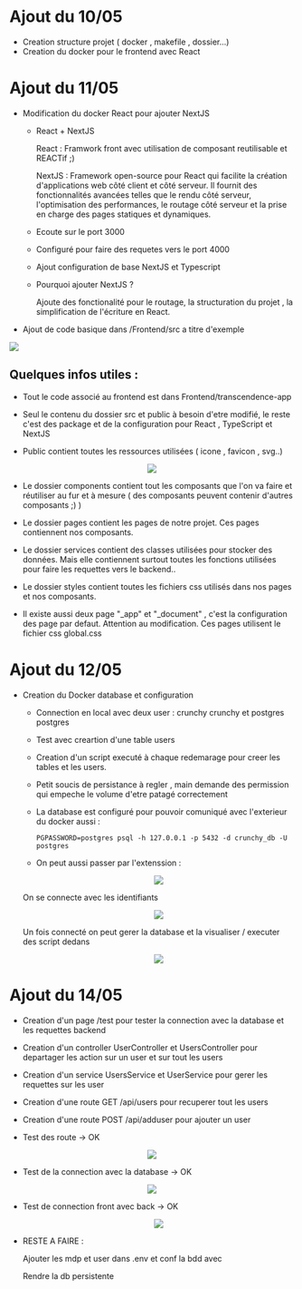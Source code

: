 

# Ajout du 10/05

- Creation structure projet ( docker , makefile , dossier...)
- Creation du docker pour le frontend avec React

# Ajout du 11/05

- Modification du docker React pour ajouter NextJS

    - React + NextJS

        React : Framwork front avec utilisation de composant reutilisable et REACTif ;)

        NextJS : Framework open-source pour React qui facilite la création d'applications web côté client et côté serveur. Il fournit des fonctionnalités avancées telles que le rendu côté serveur, l'optimisation des performances, le routage côté serveur et la prise en charge des pages statiques et dynamiques.

    - Ecoute sur le port 3000

    - Configuré pour faire des requetes vers le port 4000

    - Ajout configuration de base NextJS et Typescript

    - Pourquoi ajouter NextJS ?

        Ajoute des fonctionalité pour le routage, la structuration du projet , la simplification de l'écriture en React.

- Ajout de code basique dans /Frontend/src a titre d'exemple

![](./imgs/first.png)

## Quelques infos utiles : 

- Tout le code associé au frontend est dans Frontend/transcendence-app

- Seul le contenu du dossier src et public à besoin d'etre modifié, le reste c'est des package et de la configuration pour React , TypeScript et NextJS

- Public contient toutes les ressources utilisées ( icone , favicon , svg..)

<p align="center">
  <img src="./imgs/frontend.png" />
</p>

- Le dossier components contient tout les composants que l'on va faire et réutiliser au fur et à mesure ( des composants peuvent contenir d'autres composants ;) )

- Le dossier pages contient les pages de notre projet. Ces pages contiennent nos composants.

- Le dossier services contient des classes utilisées pour stocker des données. Mais elle contiennent surtout toutes les fonctions utilisées pour faire les requettes vers le backend..

- Le dossier styles contient toutes les fichiers css utilisés dans nos pages et nos composants.

- Il existe aussi deux page "_app" et "_document" , c'est la configuration des page par defaut. Attention au modification. Ces pages utilisent le fichier css global.css

# Ajout du 12/05

- Creation du Docker database et configuration

  - Connection en local avec deux user : crunchy crunchy et postgres postgres
  - Test avec creartion d'une table users
  - Creation d'un script executé à chaque redemarage pour creer les tables et les users.

  - Petit soucis de persistance à regler , main demande des permission qui empeche le volume d'etre patagé correctement

  - La database est configuré pour pouvoir comuniqué avec l'exterieur du docker aussi : 

    ```console 
    PGPASSWORD=postgres psql -h 127.0.0.1 -p 5432 -d crunchy_db -U postgres
    ```
  
  - On peut aussi passer par l'extenssion : 

  <p align="center">
    <img src="./imgs/database_ext.png" />
  </p>

  On se connecte avec les identifiants

  <p align="center">
    <img src="./imgs/app.png" />
  </p>

  Un fois connecté on peut gerer la database et la visualiser / executer des script dedans

  <p align="center">
    <img src="./imgs/script.png" />
  </p>


# Ajout du 14/05

  - Creation d'un page /test pour tester la connection avec la database et les requettes backend

  - Creation d'un controller UserController et UsersController pour departager les action sur un user et sur tout les users

  - Creation d'un service UsersService et UserService pour gerer les requettes sur les user

  - Creation d'une route GET /api/users pour recuperer tout les users
  - Creation d'une route POST /api/adduser pour ajouter un user

  - Test des route -> OK
  <p align="center">
    <img src="./imgs/user_1.png" />
  </p>

  - Test de la connection avec la database -> OK
  <p align="center">
    <img src="./imgs/user_2.png" />
  </p>

  - Test de connection front avec back -> OK
    <p align="center">
    <img src="./imgs/user_3.png" />
  </p> 

  - RESTE A FAIRE : 
      
      Ajouter les mdp et user dans .env et conf la bdd avec

      Rendre la db persistente